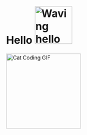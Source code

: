 # Hello <img src="https://media.giphy.com/media/gM5qFksULw54NMWyry/giphy.gif" alt="Waving hello GIF" width="100" height="100"> 

<img src="https://media.giphy.com/media/cmCEsJZHYBPels360q/giphy.gif" alt="Cat Coding GIF" width="200" height="200"> 
